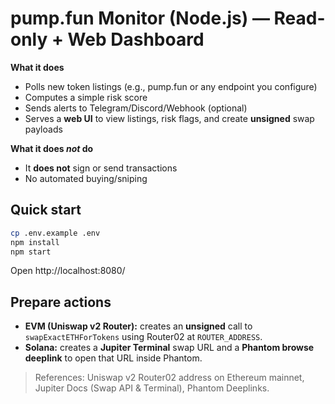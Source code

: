 # pump.fun Monitor (Node.js) — Read-only + Web Dashboard

**What it does**
- Polls new token listings (e.g., pump.fun or any endpoint you configure)
- Computes a simple risk score
- Sends alerts to Telegram/Discord/Webhook (optional)
- Serves a **web UI** to view listings, risk flags, and create **unsigned** swap payloads

**What it does *not* do**
- It **does not** sign or send transactions
- No automated buying/sniping

## Quick start
```bash
cp .env.example .env
npm install
npm start
```
Open http://localhost:8080/

## Prepare actions
- **EVM (Uniswap v2 Router):** creates an **unsigned** call to `swapExactETHForTokens` using Router02 at `ROUTER_ADDRESS`.
- **Solana:** creates a **Jupiter Terminal** swap URL and a **Phantom browse deeplink** to open that URL inside Phantom.

> References: Uniswap v2 Router02 address on Ethereum mainnet, Jupiter Docs (Swap API & Terminal), Phantom Deeplinks.
